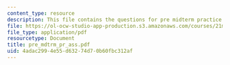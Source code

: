 ```yaml
---
content_type: resource
description: This file contains the questions for pre midterm practice.
file: https://ol-ocw-studio-app-production.s3.amazonaws.com/courses/21m-301-harmony-and-counterpoint-i-spring-2005/4adac2994e55d63274d70b60fbc312af_pre_mdtrm_pr_ass.pdf
file_type: application/pdf
resourcetype: Document
title: pre_mdtrm_pr_ass.pdf
uid: 4adac299-4e55-d632-74d7-0b60fbc312af
---
```


